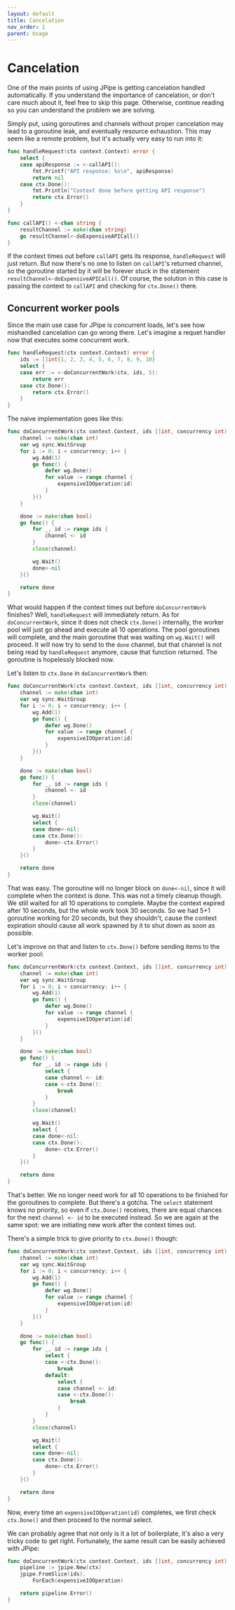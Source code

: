 ```yaml
---
layout: default
title: Cancelation
nav_order: 1
parent: Usage
---
```


<h1>Cancelation</h1>

One of the main points of using JPipe is getting cancelation handled automatically. If you understand the importance of cancelation, or don't care much about it, feel free to skip this page. Otherwise, continue reading so you can understand the problem we are solving.

Simply put, using goroutines and channels without proper cancelation may lead to a goroutine leak, and eventually resource exhaustion. This may seem like a remote problem, but it's actually very easy to run into it:

```go
func handleRequest(ctx context.Context) error {
    select {
    case apiResponse := <-callAPI():
        fmt.Printf("API response: %s\n", apiResponse)
        return nil
    case ctx.Done():
        fmt.Println("Context done before getting API response")
        return ctx.Error()
    }
}

func callAPI() <-chan string {
    resultChannel := make(chan string)
    go resultChannel<-doExpensiveAPICall()
}
```

If the context times out before `callAPI` gets its response, `handleRequest` will just return. But now there's no one to listen on `callAPI`'s returned channel, so the goroutine started by it will be forever stuck in the statement `resultChannel<-doExpensiveAPICall()`. Of course, the solution in this case is passing the context to `callAPI` and checking for `ctx.Done()` there.

<h2>Concurrent worker pools</h2>

Since the main use case for JPipe is concurrent loads, let's see how mishandled cancelation can go wrong there. Let's imagine a requet handler now that executes some concurrent work.

```go
func handleRequest(ctx context.Context) error {
    ids := []int{1, 2, 3, 4, 5, 6, 7, 8, 9, 10}
    select {
    case err := <-doConcurrentWork(ctx, ids, 5):
        return err
    case ctx.Done():
        return ctx.Error()
    }
}
```

The naive implementation goes like this:

```go
func doConcurrentWork(ctx context.Context, ids []int, concurrency int) <-chan error {
    channel := make(chan int)
    var wg sync.WaitGroup
    for i := 0; i < concurrency; i++ {
        wg.Add(1)
        go func() {
            defer wg.Done()
            for value := range channel {
                expensiveIOOperation(id)
            }
        }()
    }

    done := make(chan bool)
    go func() {
        for _, id := range ids {
            channel <- id
        }
        close(channel)

        wg.Wait()
        done<-nil
    }()

    return done
}
```

What would happen if the context times out before `doConcurrentWork` finishes? Well, `handleRequest` will immediately return. As for `doConcurrentWork`, since it does not check `ctx.Done()` internally, the worker pool will just go ahead and execute all 10 operations. The pool goroutines will complete, and the main goroutine that was waiting on `wg.Wait()` will proceed. It will now try to send to the `done` channel, but that channel is not being read by `handleRequest` anymore, cause that function returned. The goroutine is hopelessly blocked now.

Let's listen to `ctx.Done` in `doConcurrentWork` then:

```go
func doConcurrentWork(ctx context.Context, ids []int, concurrency int) <-chan error {
    channel := make(chan int)
    var wg sync.WaitGroup
    for i := 0; i < concurrency; i++ {
        wg.Add(1)
        go func() {
            defer wg.Done()
            for value := range channel {
                expensiveIOOperation(id)
            }
        }()
    }

    done := make(chan bool)
    go func() {
        for _, id := range ids {
            channel <- id
        }
        close(channel)

        wg.Wait()
        select {
        case done<-nil:
        case ctx.Done():
            done<-ctx.Error()
        }
    }()

    return done
}
```

That was easy. The goroutine will no longer block on `done<-nil`, since it will complete when the context is done. This was not a timely cleanup though. We still waited for all 10 operations to complete. Maybe the context expired after 10 seconds, but the whole work took 30 seconds. So we had 5+1 goroutine working for 20 seconds, but they shouldn't, cause the context expiration should cause all work spawned by it to shut down as soon as possible.

Let's improve on that and listen to `ctx.Done()` before sending items to the worker pool:

```go
func doConcurrentWork(ctx context.Context, ids []int, concurrency int) <-chan bool {
    channel := make(chan int)
    var wg sync.WaitGroup
    for i := 0; i < concurrency; i++ {
        wg.Add(1)
        go func() {
            defer wg.Done()
            for value := range channel {
                expensiveIOOperation(id)
            }
        }()
    }

    done := make(chan bool)
    go func() {
        for _, id := range ids {
            select {
            case channel <- id:
            case <-ctx.Done():
                break
            }
        }
        close(channel)

        wg.Wait()
        select {
        case done<-nil:
        case ctx.Done():
            done<-ctx.Error()
        }
    }()

    return done
}
```

That's better. We no longer need work for all 10 operations to be finished for the goroutines to complete. But there's a gotcha. The `select` statement knows no priority, so even if `ctx.Done()` receives, there are equal chances for the next `channel <- id` to be executed instead. So we are again at the same spot: we are initiating new work after the context times out.

There's a simple trick to give priority to `ctx.Done()` though:

```go
func doConcurrentWork(ctx context.Context, ids []int, concurrency int) <-chan bool {
    channel := make(chan int)
    var wg sync.WaitGroup
    for i := 0; i < concurrency; i++ {
        wg.Add(1)
        go func() {
            defer wg.Done()
            for value := range channel {
                expensiveIOOperation(id)
            }
        }()
    }

    done := make(chan bool)
    go func() {
        for _, id := range ids {
            select {
            case <-ctx.Done():
                break
            default:
                select {
                case channel <- id:
                case <-ctx.Done():
                    break
                }
            }
        }
        close(channel)

        wg.Wait()
        select {
        case done<-nil:
        case ctx.Done():
            done<-ctx.Error()
        }
    }()

    return done
}
```

Now, every time an `expensiveIOOperation(id)` completes, we first check `ctx.Done()` and then proceed to the normal select.

We can probably agree that not only is it a lot of boilerplate, it's also a very tricky code to get right. Fortunately, the same result can be easily achieved with JPipe:

```go
func doConcurrentWork(ctx context.Context, ids []int, concurrency int) <-chan bool {
    pipeline := jpipe.New(ctx)
    jpipe.FromSlice(ids).
        ForEach(expensiveIOOperation)

    return pipeline.Error()
}
```